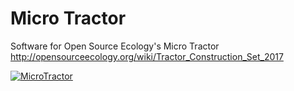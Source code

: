 # Micro Tractor
Software for Open Source Ecology's Micro Tractor http://opensourceecology.org/wiki/Tractor_Construction_Set_2017



[![MicroTractor](http://rosagriculture.org/images/OSEMicroTractor.png)](https://www.youtube.com/watch?v=dGp4zrRpEs8)


